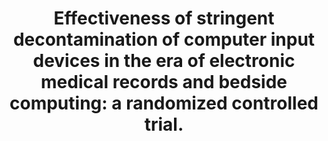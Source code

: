 ---
layout: page
header: no
#
# Content
#
subheadline: "Recent Publication"
title: "Effectiveness of stringent decontamination of computer input devices in the era of electronic medical records and bedside computing: a randomized controlled trial. 
"
teaser: "Effectiveness of stringent decontamination of computer input devices in the era of electronic medical records and bedside computing: a randomized controlled trial. 
"
categories: [Publications]
tags: [HIT, Sanitation]
---